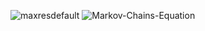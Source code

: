 ![maxresdefault](https://github.com/atabaev1/Markov/assets/105366009/0467e390-04c0-422b-8435-eccc6db335e6)
![Markov-Chains-Equation](https://github.com/atabaev1/Markov/assets/105366009/942347ef-f434-4093-9bdd-a07d85be9cac)

